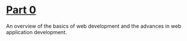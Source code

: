 # [Part 0]([url](https://github.com/Emperor-Jarlemagne/fullstackopen/tree/main/part0))
An overview of the basics of web development and the advances in web application development.
